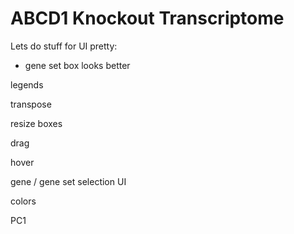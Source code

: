 # ABCD1 Knockout Transcriptome


Lets do stuff for UI pretty:
- gene set box looks better


legends


transpose


resize boxes


drag


hover


gene / gene set selection UI


colors


PC1


